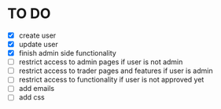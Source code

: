 # TO DO

- [x] create user
- [x] update user
- [x] finish admin side functionality
- [ ] restrict access to admin pages if user is not admin
- [ ] restrict access to trader pages and features if user is admin
- [ ] restrict access to functionality if user is not approved yet
- [ ] add emails
- [ ] add css
